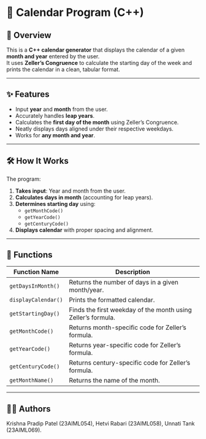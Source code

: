 # 📅 Calendar Program (C++)

## 📌 Overview
This is a **C++ calendar generator** that displays the calendar of a given **month and year** entered by the user.  
It uses **Zeller’s Congruence** to calculate the starting day of the week and prints the calendar in a clean, tabular format.

---

## ✨ Features
- Input **year** and **month** from the user.
- Accurately handles **leap years**.
- Calculates the **first day of the month** using Zeller’s Congruence.
- Neatly displays days aligned under their respective weekdays.
- Works for **any month and year**.

---

## 🛠 How It Works
The program:
1. **Takes input**: Year and month from the user.
2. **Calculates days in month** (accounting for leap years).
3. **Determines starting day** using:
   - `getMonthCode()`
   - `getYearCode()`
   - `getCenturyCode()`
4. **Displays calendar** with proper spacing and alignment.

---

## 📂 Functions
| Function Name         | Description |
|-----------------------|-------------|
| `getDaysInMonth()`    | Returns the number of days in a given month/year. |
| `displayCalendar()`   | Prints the formatted calendar. |
| `getStartingDay()`    | Finds the first weekday of the month using Zeller’s formula. |
| `getMonthCode()`      | Returns month-specific code for Zeller’s formula. |
| `getYearCode()`       | Returns year-specific code for Zeller’s formula. |
| `getCenturyCode()`    | Returns century-specific code for Zeller’s formula. |
| `getMonthName()`      | Returns the name of the month. |

---

## 👨‍💻 Authors
Krishna Pradip Patel (23AIML054),
Hetvi Rabari (23AIML058),
Unnati Tank (23AIML069).

